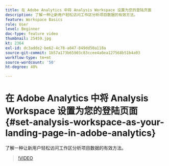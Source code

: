 ```yaml
---
title: 在 Adobe Analytics 中将 Analysis Workspace 设置为您的登陆页面
description: 了解一种让新用户轻松访问工作区分析项目数据的有效方法。
feature: Workspace Basics
role: User
level: Beginner
doc-type: feature video
thumbnail: 25459.jpg
kt: 2364
exl-id: dc3adde2-be62-4c78-a047-849dd50a118a
source-git-commit: 1b57a173b65903c83ccee4a0ea127568b51b4a93
workflow-type: tm+mt
source-wordcount: '50'
ht-degree: 40%

---
```


# 在 Adobe Analytics 中将 Analysis Workspace 设置为您的登陆页面 {#set-analysis-workspace-as-your-landing-page-in-adobe-analytics}

了解一种让新用户轻松访问工作区分析项目数据的有效方法。

>[!VIDEO](https://video.tv.adobe.com/v/25459/?quality=12)
